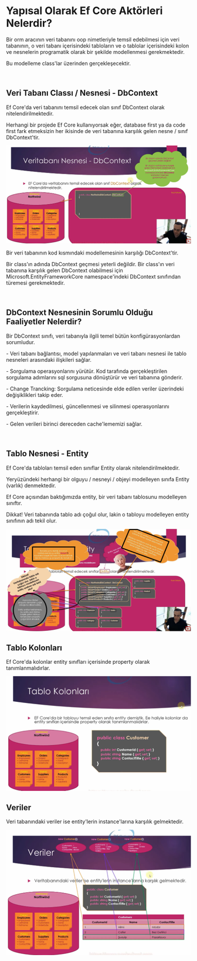# Yapısal Olarak Ef Core Aktörleri Nelerdir?
<p>
Bir orm aracının veri tabanını oop nimetleriyle temsil edebilmesi için veri tabanının, o veri tabanı içerisindeki tabloların ve o tablolar içerisindeki kolon ve nesnelerin programatik olarak bir şekilde modellenmesi gerekmektedir.
</p>
<p>
Bu modelleme class'lar üzerinden gerçekleşecektir.
</p>
<br>

## Veri Tabanı Classı / Nesnesi - DbContext
<p>
Ef Core'da veri tabanını temsil edecek olan sınıf DbContext olarak nitelendirilmektedir.
</p>
<p>
Herhangi bir projede Ef Core kullanıyorsak eğer, database first ya da code first fark etmeksizin her ikisinde de veri tabanına karşılık gelen nesne / sınıf DbContext'tir.
</p>
<img src="../img/dbcontext.png">
<p>
Bir veri tabanının kod kısmındaki modellemesinin karşılığı DbContext'tir.
</p>
<p>
Bir class'ın adında DbContext geçmesi yeterli değildir. Bir class'ın veri tabanına karşılık gelen DbContext olabilmesi için Microsoft.EntityFrameworkCore namespace'indeki DbContext sınıfından türemesi gerekmektedir.
</p>
<br>

## DbContext Nesnesinin Sorumlu Olduğu Faaliyetler Nelerdir?
<p>
Bir DbContext sınıfı, veri tabanıyla ilgili temel bütün konfigürasyonlardan sorumludur.
</p>
<p>
- Veri tabanı bağlantısı, model yapılanmaları ve veri tabanı nesnesi ile tablo nesneleri arasındaki ilişkileri sağlar.
</p>
<p>
- Sorgulama operasyonlarını yürütür. Kod tarafında gerçekleştirilen sorgulama adımlarını sql sorgusuna dönüştürür ve veri tabanına gönderir.
</p>
<p>
- Change Trancking: Sorgulama neticesinde elde edilen veriler üzerindeki değişiklikleri takip eder.
</p>
<p>
- Verilerin kaydedilmesi, güncellenmesi ve silinmesi operasyonlarını gerçekleştirir.
</p>
<p>
- Gelen verileri birinci dereceden cache'lememizi sağlar. 
</p>
<br>

## Tablo Nesnesi - Entity
<p>
Ef Core'da tabloları temsil eden sınıflar Entity olarak nitelendirilmektedir.
</p>
<p>
Yeryüzündeki herhangi bir olguyu / nesneyi / objeyi modelleyen sınıfa Entity (varlık) denmektedir.
</p>
<p>
Ef Core açısından baktığımızda entity, bir veri tabanı tablosunu modelleyen sınıftır.
</p>
<p>
Dikkat! Veri tabanında tablo adı çoğul olur, lakin o tabloyu modelleyen entity sınıfının adı tekil olur.
</p>
<img src="../img/dbset.png">

<br>

## Tablo Kolonları
<p>
Ef Core'da kolonlar entity sınıfları içerisinde property olarak tanımlanmalıdırlar.
</p>
<img src="../img/property.png">

<br>

## Veriler
<p>
Veri tabanındaki veriler ise entity'lerin instance'larına karşılık gelmektedir. 
</p>
<img src="../img/veriler.png">








